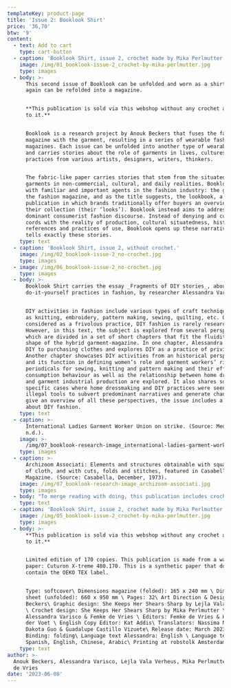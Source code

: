```yaml
---
templateKey: product-page
title: 'Issue 2: Booklook Shirt'
price: '36,70'
btw: '9'
content:
  - text: Add to cart
    type: cart-button
  - caption: 'Booklook Shirt, issue 2, crochet made by Mika Perlmutter.'
    image: /img/01_booklook-issue-2_crochet-by-mika-perlmutter.jpg
    type: images
  - body: >-
      This second issue of Booklook can be unfolded and worn as a shirt, which
      again can be refolded into a magazine. 


      **This publication is sold via this webshop without any crochet attached
      to it.** 


      Booklook is a research project by Anouk Beckers that fuses the fashion
      magazine with the garment, resulting in a series of wearable fashion
      magazines. Each issue can be unfolded into another type of wearable item
      and carries stories about the role of garments in lives, cultures and
      practices from various artists, designers, writers, thinkers.


      The fabric-like paper carries stories that stem from the situatedness of
      garments in non-commercial, cultural, and daily realities. Booklook plays
      with familiar and important agents in the fashion industry: the garment,
      the fashion magazine, and as the title suggests, the lookbook, a
      publication in which brands traditionally offer buyers an overview of
      their collection (their ‘looks’). Booklook instead aims to address this
      dominant consumerist fashion discourse. Instead of denying and cutting the
      cords with the reality of production, cultural situatedness, historical
      references and practices of use, Booklook opens up these narratives and
      tells exactly these stories.
    type: text
  - caption: 'Booklook Shirt, issue 2, without crochet.'
    image: /img/02_booklook-issue-2_no-crochet.jpg
    type: images
  - image: /img/06_booklook-issue-2_no-crochet.jpg
    type: images
  - body: >-
      Booklook Shirt carries the essay _Fragments of DIY stories_, about
      do-it-yourself practices in fashion, by researcher Alessandra Varisco.


      DIY activities in fashion include various types of craft techniques such
      as knitting, embroidery, pattern making, sewing, quilting, etc. Often
      considered as a frivolous practice, DIY fashion is rarely researched.
      However, in this text, the subject is explored from several perspectives
      which are divided in a set of short chapters that fit the fluidity of the
      shape of the hybrid garment-magazine. In one chapter, Alessandra compares
      DIY to purchasing clothes and explores DIY as a practice of privilege.
      Another chapter showcases DIY activities from an historical perspective
      and its function in defining women’s role and garment workers’ rights. DIY
      periodicals for sewing, knitting and pattern making and their effect on
      consumption behaviour as well as the relationship between home dressmaking
      and garment industrial production are explored. It also shares some
      specific cases where home dressmaking and DIY practices were seen as
      illegal tools to subvert predominant narratives and generate change. To
      give an overview of all these perspectives, the issue includes a glossary
      about DIY fashion.
    type: text
  - caption: >-
      International Ladies Garment Worker Union on strike. (Source: Medium,
      n.d.).
    image: >-
      /img/07_booklook-research-image_international-ladies-garment-worker-union-on-strike.jpg
    type: images
  - caption: >-
      Archizoom Associati: Elements and structures obtainable with square pieces
      of cloth, and with cuts, folds and stitches, featured in Casabella
      Magazine. (Source: Casabella, December, 1973).
    image: /img/07_booklook-research-image_archizoom-associati.jpg
    type: images
  - body: "To merge reading with doing, this publication includes crochet patterns, developed and designed by SKHSS: Mika Perlmutter & Lejla Vala Verheus. You are invited to use the patterns to modify the design of this garment-magazine through crocheting yourself.\r\n\nThis publication also carries the prologue _Booklook – Wearing is Publishing is Reading_, written by Femke de Vries. This text is published in Arabic, Chinese, English and Spanish."
    type: text
  - caption: 'Booklook Shirt, issue 2, crochet made by Mika Perlmutter.'
    image: /img/05_booklook-issue-2_crochet-by-mika-perlmutter.jpg
    type: images
  - body: >-
      **This publication is sold via this webshop without any crochet attached
      to it.** 


      Limited edition of 170 copies. This publication is made from a washable
      paper: Cuturon X-treme 480.170. This is a synthetic paper that doesn’t
      contain the OEKO TEX label.


      Type: softcover\ Dimensions magazine (folded): 165 x 240 mm \ Dimensions
      sheet (unfolded): 660 x 950 mm \ Pages: 32\ Art Direction & Design: Anouk
      Beckers\ Graphic design: She Keeps Her Shears Sharp by Lejla Vala Verheus
      \ Crochet design: She Keeps Her Shears Sharp by Mika Perlmutter \ Text:
      Alessandra Varisco & Femke de Vries \ Editors: Femke de Vries & Hanka van
      der Voet \ English Copy Editor: Kat Addis\ Translators: Nassima Nejjari,
      Dakota Guo & Guadalupe Castillo Vizuete\ Release date: March 2023\
      Binding: folding\ Language text Alessandra: English \ Language text Femke:
      Spanish, English, Chinese, Arabic\ Printing at robstolk Amsterdam.
    type: text
author: >-
  Anouk Beckers, Alessandra Varisco, Lejla Vala Verheus, Mika Perlmutter & Femke
  de Vries
date: '2023-06-08'
---
```


